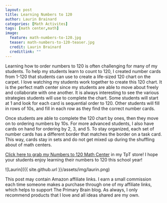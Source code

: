 ```yaml
---
layout: post
title: Learning Numbers to 120
author: Laurin Brainard
categories: [Math Activites]
tags: [math center,math]
image:
  feature: math-numbers-to-120.jpg
  teaser: math-numbers-to-120-teaser.jpg
  credit: Laurin Brainard
  creditlink: ""
---
```

Learning how to order numbers to 120 is often challenging for many of my students. To help my students learn to count to 120, I created number cards from 1-120 that students can use to create a life-sized 120 chart on the carpet. I love watching my students work together to create this 120 chart. It is the perfect math center since my students are able to move about freely and collaborate with one another. It is always interesting to see the various strategies students will use to complete the chart. Some students will start at 1 and look for each card is sequential order to 120. Other students will fill in rows of 10s, and fill in each row as they find the correct number cards. 

Once students are able to complete the 120 chart by ones, then they move on to ordering numbers by 10s. For more advanced students, I also have cards on hand for ordering by 2, 3, and 5. To stay organized, each set of number cards has a different border that matches the border on a task card. This way, cards stay in sets and do not get mixed up during the shuffling about of math centers. 

[Click here to grab my Numbers to 120 Math Center](http://bit.ly/2NLBErp) in my TpT store! I hope your students enjoy learning their numbers to 120 this school year!

![Laurin]({{ site.github.url }}/assets/img/laurin.png)

This post may contain Amazon affiliate links. I earn a small commission each time someone makes a purchase through one of my affiliate links, which helps to support The Primary Brain blog. As always, I only recommend products that I love and all ideas shared are my own. 